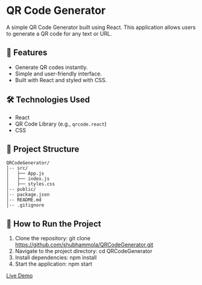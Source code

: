 # QR Code Generator

A simple QR Code Generator built using React. This application allows users to generate a QR code for any text or URL.

## 🚀 Features
- Generate QR codes instantly.
- Simple and user-friendly interface.
- Built with React and styled with CSS.

## 🛠️ Technologies Used
- React
- QR Code Library (e.g., `qrcode.react`)
- CSS

## 📂 Project Structure
```
QRCodeGenerator/
│-- src/
│   ├── App.js
│   ├── index.js
│   ├── styles.css
│-- public/
│-- package.json
│-- README.md
│-- .gitignore
```

## 📌 How to Run the Project
1. Clone the repository: git clone https://github.com/shubhammola/QRCodeGenerator.git
2. Navigate to the project directory: cd QRCodeGenerator
3. Install dependencies: npm install
4. Start the application: npm start


[Live Demo](https://shubhqrcode.netlify.app)
